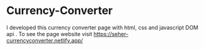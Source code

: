 # Currency-Converter
I developed this currency converter page with html, css and javascript DOM api . To see the page website visit https://seher-currencyconverter.netlify.app/
